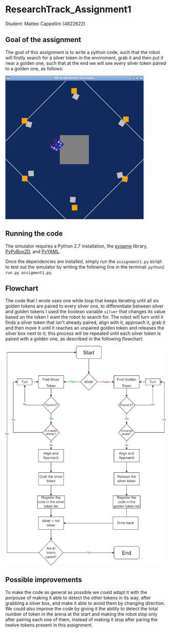# ResearchTrack_Assignment1

Student: Matteo Cappellini (4822622)

Goal of the assignment
---------------------------

The goal of this assignment is to write a python code, such that the robot will firstly search for a silver token in the enviroment, grab it and then put it near a golden one, such that at the end we will see every silver token paired to a golden one, as follows:

![Final configuration](screenshot_fine.png)

Running the code
---------------------------

The simulator requires a Python 2.7 installation, the [pygame](http://pygame.org/) library, [PyPyBox2D](https://pypi.python.org/pypi/pypybox2d/2.1-r331), and [PyYAML](https://pypi.python.org/pypi/PyYAML/).

Once the dependencies are installed, simply run the `assignment1.py` script to test out the simulator by writing the following line in the terminal: `python2 run.py assigment1.py`.

Flowchart
---------------------------

The code that I wrote uses one while loop that keeps iterating until all six golden tokens are paired to every silver one, to differentiate between silver and golden tokens I used the boolean variable `silver` that changes its value based on the token I want the robot to search for.
The robot will turn until it finds a silver token that isn't already paired, align with it, approach it, grab it and then move it until it reaches an unpaired golden token and releases the silver box next to it; this process will be repeated until each silver token is paired with a golden one, as described in the following flowchart:

![Code flowchart](FlowChartAssignment1.jpg)

Possible improvements
---------------------------

To make the code as general as possible we could adapt it with the porpouse of making it able to detect the other tokens in its way, after grabbing a silver box, and make it able to avoid them by changing direction. We could also improve the code by giving it the ability to detect the total number of token in the arena at the start and making the robot stop only after pairing each one of them, instead of making it stop after paring the twelve tokens present in this assignment.
